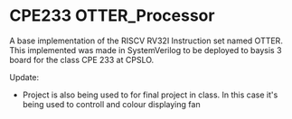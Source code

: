 # CPE233 OTTER_Processor
A base implementation of the RISCV RV32I Instruction set named OTTER. This implemented was made in SystemVerilog to be deployed to baysis 3 board for the class CPE 233 at CPSLO.

Update:
  - Project is also being used to for final project in class. In this case it's being used to controll and colour displaying fan
